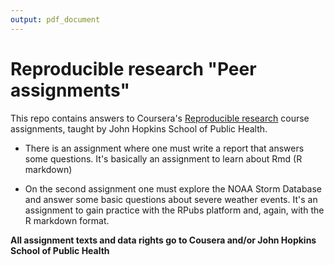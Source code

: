 ```yaml
---
output: pdf_document
---
```

Reproducible research "Peer assignments"
=========================

This repo contains answers to Coursera's [Reproducible research](https://www.coursera.org/course/repdata/) course assignments, taught by John Hopkins School of Public Health.

- There is an assignment where one must write a report that answers some questions. It's basically an assignment to learn about Rmd (R markdown)

- On the second assignment one must explore the NOAA Storm Database and answer some basic questions about severe weather events. It's an assignment to gain practice with the RPubs platform and, again, with the R markdown format.


**All assignment texts and data rights go to Cousera and/or John Hopkins School of Public Health**